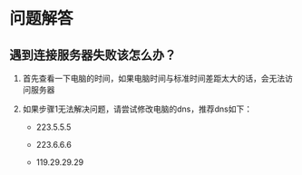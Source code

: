 # 问题解答

## 遇到连接服务器失败该怎么办？

1. 首先查看一下电脑的时间，如果电脑时间与标准时间差距太大的话，会无法访问服务器

2. 如果步骤1无法解决问题，请尝试修改电脑的dns，推荐dns如下：

   * 223.5.5.5

   * 223.6.6.6

   * 119.29.29.29

